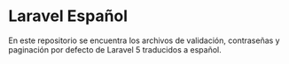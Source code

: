 # Laravel Español

En este repositorio se encuentra los archivos de validación, contraseñas y paginación por defecto de Laravel 5 traducidos a español.
